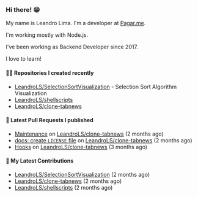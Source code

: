 ### Hi there! 😁 

My name is Leandro Lima. I'm a developer at [Pagar.me](https://pagar.me/).  

I'm working mostly with Node.js. 

I've been working as Backend Developer since 2017. 

I love to learn!  

#### 👨‍💻 Repositories I created recently
- [LeandroLS/SelectionSortVisualization](https://github.com/LeandroLS/SelectionSortVisualization) - Selection Sort Algorithm Visualization
- [LeandroLS/shellscripts](https://github.com/LeandroLS/shellscripts)
- [LeandroLS/clone-tabnews](https://github.com/LeandroLS/clone-tabnews)

#### 🔨 Latest Pull Requests I published

- [Maintenance](https://github.com/LeandroLS/clone-tabnews/pull/21) on [LeandroLS/clone-tabnews](https://github.com/LeandroLS/clone-tabnews) (2 months ago)
- [docs: create `LICENSE` file](https://github.com/LeandroLS/clone-tabnews/pull/20) on [LeandroLS/clone-tabnews](https://github.com/LeandroLS/clone-tabnews) (2 months ago)
- [Hooks](https://github.com/LeandroLS/clone-tabnews/pull/19) on [LeandroLS/clone-tabnews](https://github.com/LeandroLS/clone-tabnews) (3 months ago)

#### :construction_worker: My Latest Contributions

- [LeandroLS/SelectionSortVisualization](https://github.com/LeandroLS/SelectionSortVisualization) (2 months ago)
- [LeandroLS/clone-tabnews](https://github.com/LeandroLS/clone-tabnews) (2 months ago)
- [LeandroLS/shellscripts](https://github.com/LeandroLS/shellscripts) (2 months ago)
